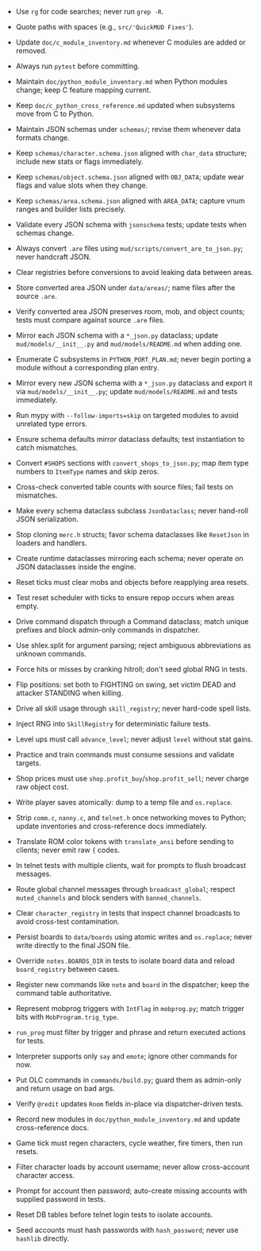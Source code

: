 - Use `rg` for code searches; never run `grep -R`.
- Quote paths with spaces (e.g., `src/'QuickMUD Fixes'`).
- Update `doc/c_module_inventory.md` whenever C modules are added or removed.
- Always run `pytest` before committing.
- Maintain `doc/python_module_inventory.md` when Python modules change; keep C feature mapping current.
- Keep `doc/c_python_cross_reference.md` updated when subsystems move from C to Python.
- Maintain JSON schemas under `schemas/`; revise them whenever data formats change.
- Keep `schemas/character.schema.json` aligned with `char_data` structure; include new stats or flags immediately.
- Keep `schemas/object.schema.json` aligned with `OBJ_DATA`; update wear flags and value slots when they change.
- Keep `schemas/area.schema.json` aligned with `AREA_DATA`; capture vnum ranges and builder lists precisely.
- Validate every JSON schema with `jsonschema` tests; update tests when schemas change.
- Always convert `.are` files using `mud/scripts/convert_are_to_json.py`; never handcraft JSON.
- Clear registries before conversions to avoid leaking data between areas.
- Store converted area JSON under `data/areas/`; name files after the source `.are`.
- Verify converted area JSON preserves room, mob, and object counts; tests must compare against source `.are` files.
- Mirror each JSON schema with a `*_json.py` dataclass; update `mud/models/__init__.py` and `mud/models/README.md` when adding one.
- Enumerate C subsystems in `PYTHON_PORT_PLAN.md`; never begin porting a module without a corresponding plan entry.
- Mirror every new JSON schema with a `*_json.py` dataclass and export it via `mud/models/__init__.py`; update `mud/models/README.md` and tests immediately.
- Run mypy with `--follow-imports=skip` on targeted modules to avoid unrelated type errors.
- Ensure schema defaults mirror dataclass defaults; test instantiation to catch mismatches.

- Convert `#SHOPS` sections with `convert_shops_to_json.py`; map item type numbers to `ItemType` names and skip zeros.
- Cross-check converted table counts with source files; fail tests on mismatches.
- Make every schema dataclass subclass `JsonDataclass`; never hand-roll JSON serialization.
- Stop cloning `merc.h` structs; favor schema dataclasses like `ResetJson` in loaders and handlers.
- Create runtime dataclasses mirroring each schema; never operate on JSON dataclasses inside the engine.
- Reset ticks must clear mobs and objects before reapplying area resets.
- Test reset scheduler with ticks to ensure repop occurs when areas empty.
- Drive command dispatch through a Command dataclass; match unique prefixes and block admin-only commands in dispatcher.
- Use shlex.split for argument parsing; reject ambiguous abbreviations as unknown commands.
- Force hits or misses by cranking hitroll; don't seed global RNG in tests.
- Flip positions: set both to FIGHTING on swing, set victim DEAD and attacker STANDING when killing.
- Drive all skill usage through `skill_registry`; never hard-code spell lists.
- Inject RNG into `SkillRegistry` for deterministic failure tests.
- Level ups must call `advance_level`; never adjust `level` without stat gains.
- Practice and train commands must consume sessions and validate targets.
- Shop prices must use `shop.profit_buy`/`shop.profit_sell`; never charge raw object cost.
- Write player saves atomically: dump to a temp file and `os.replace`.
- Strip `comm.c`, `nanny.c`, and `telnet.h` once networking moves to Python; update inventories and cross-reference docs immediately.
- Translate ROM color tokens with `translate_ansi` before sending to clients; never emit raw `{` codes.
- In telnet tests with multiple clients, wait for prompts to flush broadcast messages.
- Route global channel messages through `broadcast_global`; respect `muted_channels` and block senders with `banned_channels`.
- Clear `character_registry` in tests that inspect channel broadcasts to avoid cross-test contamination.
- Persist boards to `data/boards` using atomic writes and `os.replace`; never write directly to the final JSON file.
- Override `notes.BOARDS_DIR` in tests to isolate board data and reload `board_registry` between cases.
- Register new commands like `note` and `board` in the dispatcher; keep the command table authoritative.
- Represent mobprog triggers with `IntFlag` in `mobprog.py`; match trigger bits with `MobProgram.trig_type`.
- `run_prog` must filter by trigger and phrase and return executed actions for tests.
- Interpreter supports only `say` and `emote`; ignore other commands for now.
- Put OLC commands in `commands/build.py`; guard them as admin-only and return usage on bad args.
- Verify `@redit` updates `Room` fields in-place via dispatcher-driven tests.
- Record new modules in `doc/python_module_inventory.md` and update cross-reference docs.
- Game tick must regen characters, cycle weather, fire timers, then run resets.
 - Filter character loads by account username; never allow cross-account character access.
- Prompt for account then password; auto-create missing accounts with supplied password in tests.
- Reset DB tables before telnet login tests to isolate accounts.
- Seed accounts must hash passwords with `hash_password`; never use `hashlib` directly.
